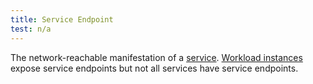 ```yaml
---
title: Service Endpoint
test: n/a
---
```


The network-reachable manifestation of a [service](/docs/reference/glossary/#service).
[Workload instances](/docs/reference/glossary/#workload-instance) expose service endpoints but not all
services have service endpoints.
